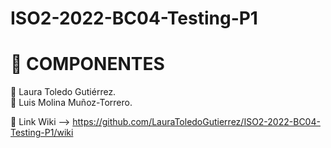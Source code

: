 # ISO2-2022-BC04-Testing-P1

# 🧩 COMPONENTES 
🔹 Laura Toledo Gutiérrez. <br>
🔹 Luis Molina Muñoz-Torrero. <br>

🔸 Link Wiki --> https://github.com/LauraToledoGutierrez/ISO2-2022-BC04-Testing-P1/wiki
